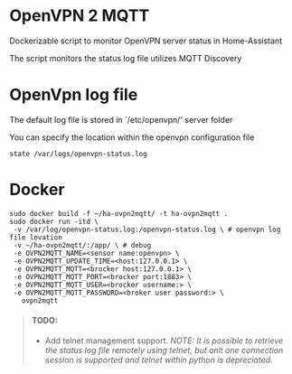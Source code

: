 # OpenVPN 2 MQTT

Dockerizable script to monitor OpenVPN server status in Home-Assistant

The script monitors the status log file utilizes MQTT Discovery 

# OpenVpn log file
The default log file is stored in `/etc/openvpn/' server folder

You can specify the location within the openvpn configuration file
```
state /var/logs/openvpn-status.log
```

# Docker

```
sudo docker build -f ~/ha-ovpn2mqtt/ -t ha-ovpn2mqtt .
sudo docker run -itd \
 -v /var/log/openvpn-status.log:/openvpn-status.log \ # openvpn log file lovation
 -v ~/ha-ovpn2mqtt/:/app/ \ # debug
 -e OVPN2MQTT_NAME=<sensor name:openvpn> \ 
 -e OVPN2MQTT_UPDATE_TIME=<host:127.0.0.1> \
 -e OVPN2MQTT_MQTT=<brocker host:127.0.0.1> \
 -e OVPN2MQTT_MQTT_PORT=<brocker port:1883> \
 -e OVPN2MQTT_MQTT_USER=<brocker username:> \
 -e OVPN2MQTT_MQTT_PASSWORD=<broker user password:> \
   ovpn2mqtt
 ```

 > #### TODO:
 > - Add telnet management support. _NOTE:  It is possible to retrieve the status log file remotely using telnet, but onlt one connection session is supported and telnet within python is depreciated._
 